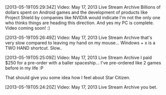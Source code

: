 [2013-05-19T05:29:34Z] Video: May 17, 2013 Live Stream Archive 
Billions of dollars spent on Android games and the development of products like Project Shield by companies like NVIDIA would indicate I'm not the only one who thinks things are heading this direction.
And yes my PC is complete. Video coming soon! :)

[2013-05-19T05:26:49Z] Video: May 17, 2013 Live Stream Archive 
that's very slow compared to leaving my hand on my mouse... Windows + x is a TWO HAND shortcut. Slow..

[2013-05-19T05:25:09Z] Video: May 17, 2013 Live Stream Archive 
I paid $250 for a pre-order with a baller spaceship... I've pre-ordered like 2 games before in my life :P

That should give you some idea how I feel about Star Citizen.

[2013-05-19T05:24:20Z] Video: May 17, 2013 Live Stream Archive 
you bet.

